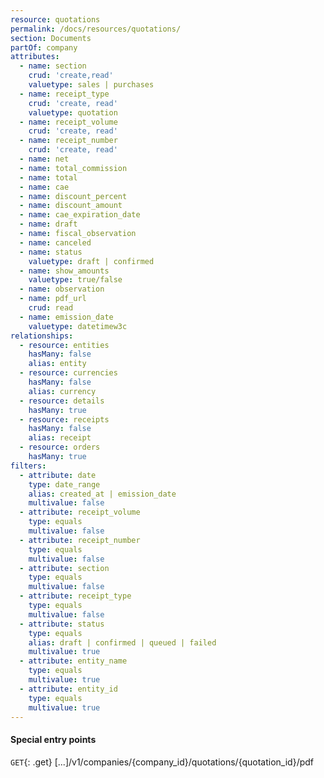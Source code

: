 ```yaml
---
resource: quotations
permalink: /docs/resources/quotations/
section: Documents
partOf: company
attributes:
  - name: section
    crud: 'create,read'
    valuetype: sales | purchases
  - name: receipt_type
    crud: 'create, read'
    valuetype: quotation
  - name: receipt_volume
    crud: 'create, read'
  - name: receipt_number
    crud: 'create, read'
  - name: net
  - name: total_commission
  - name: total
  - name: cae
  - name: discount_percent
  - name: discount_amount
  - name: cae_expiration_date
  - name: draft
  - name: fiscal_observation
  - name: canceled
  - name: status
    valuetype: draft | confirmed
  - name: show_amounts
    valuetype: true/false
  - name: observation
  - name: pdf_url
    crud: read
  - name: emission_date
    valuetype: datetimew3c
relationships:
  - resource: entities
    hasMany: false
    alias: entity
  - resource: currencies
    hasMany: false
    alias: currency
  - resource: details
    hasMany: true
  - resource: receipts
    hasMany: false
    alias: receipt
  - resource: orders
    hasMany: true
filters:
  - attribute: date
    type: date_range
    alias: created_at | emission_date
    multivalue: false
  - attribute: receipt_volume
    type: equals
    multivalue: false
  - attribute: receipt_number
    type: equals
    multivalue: false
  - attribute: section
    type: equals
    multivalue: false
  - attribute: receipt_type
    type: equals
    multivalue: false
  - attribute: status
    type: equals
    alias: draft | confirmed | queued | failed
    multivalue: true
  - attribute: entity_name
    type: equals
    multivalue: true
  - attribute: entity_id
    type: equals
    multivalue: true
---
```


#### Special entry points

`GET`{: .get} [...]/v1/companies/{company_id}/quotations/{quotation_id}/pdf
